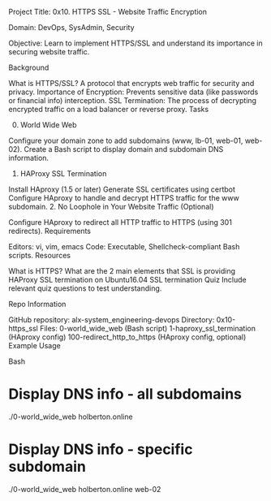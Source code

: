 Project Title: 0x10. HTTPS SSL - Website Traffic Encryption

Domain: DevOps, SysAdmin, Security

Objective:  Learn to implement HTTPS/SSL and understand its importance in securing website traffic.

Background

What is HTTPS/SSL? A protocol that encrypts web traffic for security and privacy.
Importance of Encryption: Prevents sensitive data (like passwords or financial info) interception.
SSL Termination: The process of decrypting encrypted traffic on a load balancer or reverse proxy.
Tasks

0. World Wide Web

Configure your domain zone to add subdomains (www, lb-01, web-01, web-02).
Create a Bash script to display domain and subdomain DNS information.
1. HAProxy SSL Termination

Install HAproxy (1.5 or later)
Generate SSL certificates using certbot
Configure HAproxy to handle and decrypt HTTPS traffic for the www subdomain.
2. No Loophole in Your Website Traffic (Optional)

Configure HAproxy to redirect all HTTP traffic to HTTPS (using 301 redirects).
Requirements

Editors: vi, vim, emacs
Code: Executable, Shellcheck-compliant Bash scripts.
Resources

What is HTTPS?
What are the 2 main elements that SSL is providing
HAProxy SSL termination on Ubuntu16.04
SSL termination
Quiz
Include relevant quiz questions to test understanding.

Repo Information

GitHub repository: alx-system_engineering-devops
Directory: 0x10-https_ssl
Files:
0-world_wide_web (Bash script)
1-haproxy_ssl_termination (HAproxy config)
100-redirect_http_to_https (HAproxy config, optional)
Example Usage

Bash
# Display DNS info - all subdomains
./0-world_wide_web holberton.online 

# Display DNS info - specific subdomain
./0-world_wide_web holberton.online web-02
